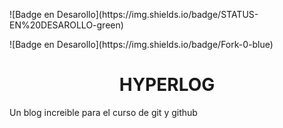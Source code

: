 <p align="left">![Badge en Desarollo](https://img.shields.io/badge/STATUS-EN%20DESAROLLO-green)</p>
![Badge en Desarollo](https://img.shields.io/badge/Fork-0-blue)
<h1 align="center"> HYPERLOG </h1>

Un blog increible para el curso de git y github

